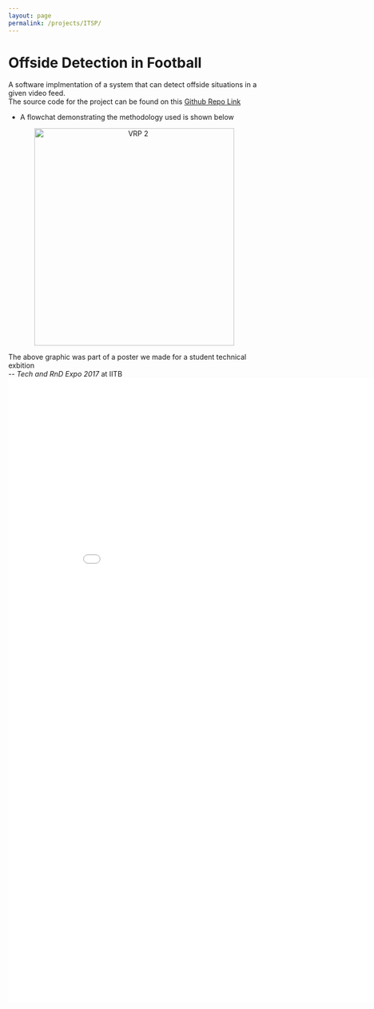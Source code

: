 ```yaml
---
layout: page
permalink: /projects/ITSP/
---
```

# Offside Detection in Football

A software implmentation of a system that can detect offside situations in a given video feed. <br>
The source code for the project can be found on this [Github Repo Link](https://github.com/ishank-juneja/Offside-Detection-System-for-Football)
- A flowchat demonstrating the methodology used is shown below

<p align ="center">
  <img src="{{site.baseurl}}/images/flow_char_ITSP.png" alt="VRP 2" style="width:400px;height:435px;" />
</p>


The above graphic was part of a poster we made for a student technical exbition <br>
-- *Tech and RnD Expo 2017* at IITB 
<embed src="{{site.baseurl}}/docs/ITSPver4.pdf" width="900px" height="1250px" alt = "Poster"/>



